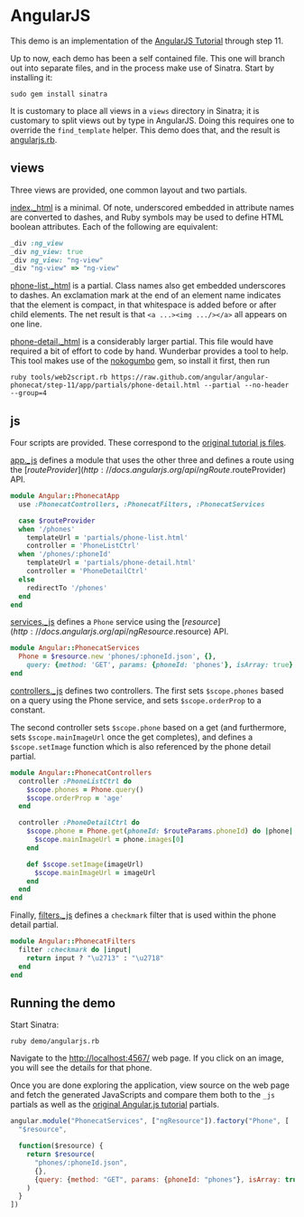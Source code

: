 AngularJS
===

This demo is an implementation of the 
[AngularJS Tutorial](http://docs.angularjs.org/tutorial) through step 11.  

Up to now, each demo has been a self contained file.  This one will branch out
into separate files, and in the process make use of Sinatra.  Start by
installing it:

    sudo gem install sinatra

It is customary to place all views in a `views` directory in Sinatra; it is
customary to split views out by type in AngularJS.  Doing this requires one
to override the `find_template` helper.  This demo does that, and the
result is
[angularjs.rb](https://github.com/rubys/wunderbar/blob/master/demo/angularjs.rb).

views
---

Three views are provided, one common layout and two partials.

[index._html](https://github.com/rubys/wunderbar/blob/master/demo/views/index._html)
is a minimal.  Of note, underscored embedded in attribute names are converted to
dashes, and Ruby symbols may be used to define HTML boolean attributes.  Each
of the following are equivalent:

```ruby
_div :ng_view
_div ng_view: true
_div ng_view: "ng-view"
_div "ng-view" => "ng-view"
```

[phone-list._html](https://github.com/rubys/wunderbar/blob/master/demo/partials/phone-list._html)
is a partial.  Class names also get embedded underscores to dashes.  An
exclamation mark at the end of an element name indicates that the element is
compact, in that whitespace is added before or after child elements.  The net
result is that `<a ...><img .../></a>` all appears on one line.

[phone-detail._html](https://github.com/rubys/wunderbar/blob/master/demo/partials/phone-detail._html)
is a considerably larger partial.  This file would have required a bit of
effort to code by hand.  Wunderbar provides a tool to help.  This tool makes
use of the [nokogumbo](http://rubygems.org/gems/nokogumbo) gem, so install it
first, then run

    ruby tools/web2script.rb https://raw.github.com/angular/angular-phonecat/step-11/app/partials/phone-detail.html --partial --no-header --group=4

js
---

Four scripts are provided.
These correspond to the [original tutorial js
files](https://github.com/angular/angular-phonecat/tree/step-11/app/js).

[app._js](https://github.com/rubys/wunderbar/blob/master/demo/js/app._js)
defines a module that uses the other three and defines a route using the
[$routeProvider](http://docs.angularjs.org/api/ngRoute.$routeProvider) API.

```ruby
module Angular::PhonecatApp
  use :PhonecatControllers, :PhonecatFilters, :PhonecatServices

  case $routeProvider
  when '/phones'
    templateUrl = 'partials/phone-list.html'
    controller = 'PhoneListCtrl'
  when '/phones/:phoneId'
    templateUrl = 'partials/phone-detail.html'
    controller = 'PhoneDetailCtrl'
  else
    redirectTo '/phones'
  end
end
```

[services._js](https://github.com/rubys/wunderbar/blob/master/demo/js/services._js)
defines a `Phone` service using the [$resource](http://docs.angularjs.org/api/ngResource.$resource) API.

```ruby
module Angular::PhonecatServices
  Phone = $resource.new 'phones/:phoneId.json', {},
    query: {method: 'GET', params: {phoneId: 'phones'}, isArray: true}
end
```
[controllers._js](https://github.com/rubys/wunderbar/blob/master/demo/js/controllers._js)
defines two controllers.  The first sets `$scope.phones` based on a query
using the Phone service, and sets `$scope.orderProp` to a constant.

The second controller sets `$scope.phone` based on a get (and furthermore,
sets `$scope.mainImageUrl` once the get completes), and defines a
`$scope.setImage` function which is also referenced by the phone detail
partial.

```ruby
module Angular::PhonecatControllers
  controller :PhoneListCtrl do
    $scope.phones = Phone.query()
    $scope.orderProp = 'age'
  end

  controller :PhoneDetailCtrl do
    $scope.phone = Phone.get(phoneId: $routeParams.phoneId) do |phone|
      $scope.mainImageUrl = phone.images[0]
    end

    def $scope.setImage(imageUrl)
      $scope.mainImageUrl = imageUrl
    end
  end
end
```

Finally, [filters._js](https://github.com/rubys/wunderbar/blob/master/demo/js/filters._js)
defines a `checkmark` filter that is used within the phone detail partial.

```ruby
module Angular::PhonecatFilters
  filter :checkmark do |input|
    return input ? "\u2713" : "\u2718"
  end
end
```

Running the demo
---

Start Sinatra:

    ruby demo/angularjs.rb 

Navigate to the [http://localhost:4567/](http://localhost:4567/) web page.  If
you click on an image, you will see the details for that phone.

Once you are done exploring the application, view source on the web page and
fetch the generated JavaScripts and compare them both to the `_js` partials as
well as the [original Angular.js tutorial](https://github.com/angular/angular-phonecat/tree/step-11/app) partials.

```javascript
angular.module("PhonecatServices", ["ngResource"]).factory("Phone", [
  "$resource",

  function($resource) {
    return $resource(
      "phones/:phoneId.json",
      {},
      {query: {method: "GET", params: {phoneId: "phones"}, isArray: true}}
    )
  }
])
```
